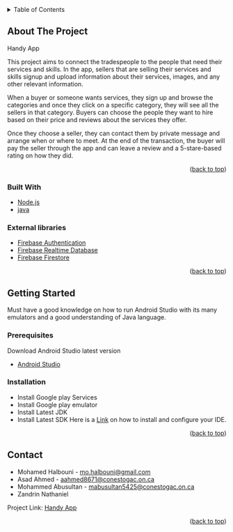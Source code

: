 <div id="top"></div>

<!-- TABLE OF CONTENTS -->
<details>
  <summary>Table of Contents</summary>
  <ol>
    <li>
      <a href="#about-the-project">About The Project</a>
      <ul>
        <li><a href="#built-with">Built With</a></li>
        <li><a href="#external-libraries">External libraries</a></li>
      </ul>
    </li>
    <li>
      <a href="#getting-started">Getting Started</a>
      <ul>
        <li><a href="#prerequisites">Prerequisites</a></li>
        <li><a href="#installation">Installation</a></li>
      </ul>
    </li>
    <li><a href="#contact">Contact</a></li>
  </ol>
</details>



<!-- ABOUT THE PROJECT -->
## About The Project

Handy App

This project aims to connect the tradespeople to the people that need their services and skills. 
In the app, sellers that are selling their services and skills signup and upload information about their services, images, and any other relevant information.

When a buyer or someone wants services, they sign up and browse the categories and once they click on a specific category, they will see all the sellers in that category. 
Buyers can choose the people they want to hire based on their price and reviews about the services they offer.

Once they choose a seller, they can contact them by private message and arrange when or where to meet.
At the end of the transaction, the buyer will pay the seller through the app and can leave a review and a 5-stare-based rating on how they did.
<p align="right">(<a href="#top">back to top</a>)</p>



### Built With


* [Node.js](https://nodejs.org/en/)
* [java](https://docs.oracle.com/javase/7/docs/technotes/guides/language/)

### External libraries

* [Firebase Authentication](https://firebase.google.com/docs/auth)
* [Firebase Realtime Database](https://firebase.google.com/docs/database)
* [Firebase Firestore](https://firebase.google.com/docs/firestore)
<p align="right">(<a href="#top">back to top</a>)</p>



<!-- GETTING STARTED -->
## Getting Started

Must have a good knowledge on how to run Android Studio with its many emulators and a good understanding of Java language.

### Prerequisites

Download Android Studio latest version
* [Android Studio](https://developer.android.com/studio?gclid=EAIaIQobChMIlIDsqZG_9gIVTxZMCh3UgAuHEAAYASAAEgKGuPD_BwE&gclsrc=aw.ds)

### Installation


* Install Google play Services
* Install Google play emulator
* Install Latest JDK
* Install Latest SDK
Here is a [Link](https://developer.android.com/studio/intro/studio-config) on how to install and configure your IDE.
<p align="right">(<a href="#top">back to top</a>)</p>





<!-- CONTACT -->
## Contact

- Mohamed Halbouni - mo.halbouni@gmail.com
- Asad Ahmed - aahmed8671@conestogac.on.ca
- Mohammed Abusultan - mabusultan5425@conestogac.on.ca
- Zandrin Nathaniel

Project Link: [Handy App](https://github.com/asadahmed01/handyapp/)
<p align="right">(<a href="#top">back to top</a>)</p>

